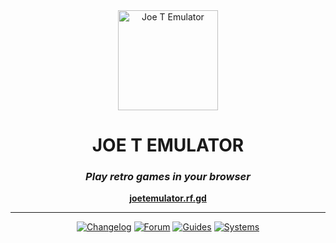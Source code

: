 <div align="center">
  
  <img src="https://cdn.jsdelivr.net/gh/joethun/joetemulator@main/duck.png" alt="Joe T Emulator" width="160"/>
  
  # JOE T EMULATOR
  
  ### *Play retro games in your browser*
  
  **[joetemulator.rf.gd](https://joetemulator.rf.gd)**
  
  ---
  
  [![Changelog](https://img.shields.io/badge/Changelog-4CAF50?style=for-the-badge)](https://github.com/joethun/joetemulator/wiki/Changelog) [![Forum](https://img.shields.io/badge/Forum-2196F3?style=for-the-badge)](https://github.com/joethun/joetemulator/discussions) [![Guides](https://img.shields.io/badge/Guides-FF9800?style=for-the-badge)](https://github.com/joethun/joetemulator/wiki/Guides) [![Systems](https://img.shields.io/badge/Systems-9C27B0?style=for-the-badge)](https://github.com/joethun/joetemulator/wiki/Supported-Systems)

</div>
